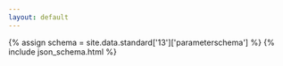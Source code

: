 ```yaml
---
layout: default
---
```


{% assign schema = site.data.standard['13']['parameterschema'] %}
{% include json_schema.html %}

